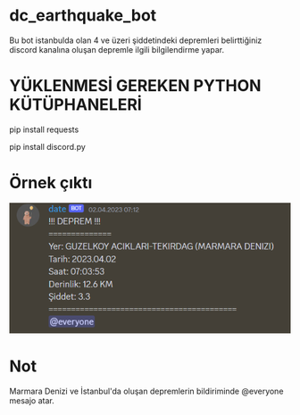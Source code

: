 # dc_earthquake_bot
Bu bot istanbulda olan 4 ve üzeri şiddetindeki depremleri belirttiğiniz discord kanalına oluşan depremle ilgili bilgilendirme yapar.

YÜKLENMESİ GEREKEN PYTHON KÜTÜPHANELERİ
=======================================
pip install requests

pip install discord.py

Örnek çıktı
===========
![alt text](https://github.com/brakdemir/dc_earthquake_bot/blob/main/d.png)

Not
===
Marmara Denizi ve İstanbul'da oluşan depremlerin bildiriminde @everyone mesajo atar.
